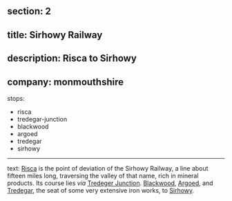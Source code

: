 section: 2
----
title: Sirhowy Railway
----
description: Risca to Sirhowy
----
company: monmouthshire
----
stops:
- risca
- tredegar-junction
- blackwood
- argoed
- tredegar
- sirhowy
----
text: [Risca](/stations/risca) is the point of deviation of the Sirhowy Railway, a line about fifteen miles long, traversing the valley of that name, rich in mineral products. Its course lies *via* [Tredeger Junction](/stations/tredegar-junction). [Blackwood](/stations/backwood), [Argoed](/stations/argoed), and [Tredegar](/stations/tredegar), the seat of some very extensive iron works, to [Sirhowy](/stations/sirhowy).
